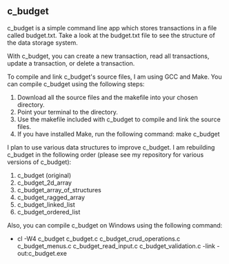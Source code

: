 ## c_budget

c_budget is a simple command line app which stores transactions in a file called budget.txt. Take a look at the budget.txt file to see the structure of the data storage system.

With c_budget, you can create a new transaction, read all transactions, update a transaction, or delete a transaction.

To compile and link c_budget's source files, I am using GCC and Make. You can compile c_budget using the following steps:

1. Download all the source files and the makefile into your chosen directory.
2. Point your terminal to the directory.
3. Use the makefile included with c_budget to compile and link the source files.
4. If you have installed Make, run the following command: make c_budget

I plan to use various data structures to improve c_budget. I am rebuilding c_budget in the following order (please see my repository for various versions of c_budget):

1. c_budget (original)
2. c_budget_2d_array
3. c_budget_array_of_structures
4. c_budget_ragged_array
5. c_budget_linked_list
6. c_budget_ordered_list

Also, you can compile c_budget on Windows using the following command:

- cl -W4 c_budget c_budget.c c_budget_crud_operations.c c_budget_menus.c c_budget_read_input.c c_budget_validation.c -link -out:c_budget.exe
